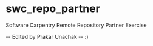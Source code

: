 swc_repo_partner
================

Software Carpentry Remote Repository Partner Exercise

-- Edited by Prakar Unachak
-- :)
